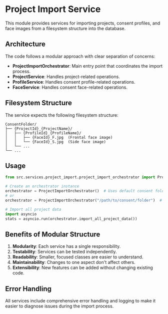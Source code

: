 # Project Import Service

This module provides services for importing projects, consent profiles, and face images from a filesystem structure into the database.

## Architecture

The code follows a modular approach with clear separation of concerns:

- **ProjectImportOrchestrator**: Main entry point that coordinates the import process.
- **ProjectService**: Handles project-related operations.
- **ProfileService**: Handles consent profile-related operations.
- **FaceService**: Handles consent face-related operations.

## Filesystem Structure

The service expects the following filesystem structure:

```
ConsentFolder/
├── {ProjectId}_{ProjectName}/
│   ├── {ProfileId}_{ProfileName}/
│   │   ├── {FaceId}_F.jpg  (Frontal face image)
│   │   └── {FaceId}_S.jpg  (Side face image)
│   └── ...
└── ...
```

## Usage

```python
from src.services.project_import.project_import_orchestrator import ProjectImportOrchestrator

# Create an orchestrator instance
orchestrator = ProjectImportOrchestrator()  # Uses default consent folder path
# or
orchestrator = ProjectImportOrchestrator("/path/to/consent/folder")  # Custom path

# Import all project data
import asyncio
stats = asyncio.run(orchestrator.import_all_project_data())
```

## Benefits of Modular Structure

1. **Modularity**: Each service has a single responsibility.
2. **Testability**: Services can be tested independently.
3. **Readability**: Smaller, focused classes are easier to understand.
4. **Maintainability**: Changes to one aspect don't affect others.
5. **Extensibility**: New features can be added without changing existing code.

## Error Handling

All services include comprehensive error handling and logging to make it easier to diagnose issues during the import process. 